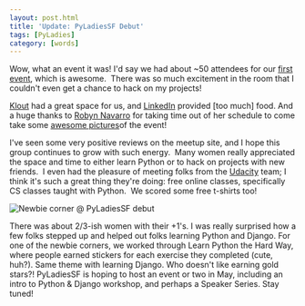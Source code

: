 ```yaml
---
layout: post.html
title: 'Update: PyLadiesSF Debut'
tags: [PyLadies]
category: [words]
---
```


Wow, what an event it was! I'd say we had about \~50 attendees for our [first event][event], which is awesome.  There was so much excitement in the room that I couldn't even get a chance to hack on my projects!  

[Klout][Klout] had a great space for us, and [LinkedIn][LinkedIn] provided [too much] food. And a huge thanks to [Robyn Navarro][photographer] for taking time out of her schedule to come take some [awesome pictures][pics]of the event! 


I've seen some very positive reviews on the meetup site, and I hope this group continues to grow with such energy.  Many women really appreciated the space and time to either learn Python or to hack on projects with new friends.  I even had the pleasure of meeting folks from the [Udacity][Udacity] team; I think it's such a great thing they're doing: free online classes, specifically CS classes taught with Python.  We scored some free t-shirts too!  

<img class="displayed" src="{{ get_asset('images/update-pyladiessf-debut/2012_04_newbie_corner.jpg')}}" title="Newbie corner @ PyLadiesSF debut" alt="Newbie corner @ PyLadiesSF debut" />

There was about 2/3-ish women with their +1's. I was really surprised how a few folks stepped up and helped out folks learning Python and Django. For one of the newbie corners, we worked through Learn Python the Hard Way, where people earned stickers for each exercise they completed (cute, huh?). Same theme with learning Django. Who doesn't like earning gold stars?! PyLadiesSF is hoping to host an event or two in May, including an intro to Python & Django workshop, and perhaps a Speaker Series. Stay tuned! 

[event]: http://www.meetup.com/pyladiessf "Event Page"
[Klout]: http://klout.com "Klout"
[LinkedIn]: http://linkedin.com "LinkedIn"
[photographer]: http://www.robynnavarro.net/ "Robyn Navarro"
[pics]: http://www.meetup.com/PyLadiesSF/photos/7810542/# "Event Pictures"
[Udacity]: http://www.udacity.com "Udacity"
